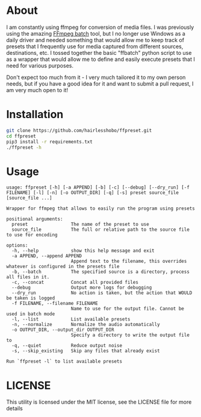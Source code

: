 # About

I am constantly using ffmpeg for conversion of media files. I was previously using the amazing [FFmpeg batch](https://ffmpeg-batch.sourceforge.io/) tool, but I no longer use Windows as a daily driver and needed something that would allow me to keep track of presets that I frequently use for media captured from different sources, destinations, etc. I tossed together the basic "ffbatch" python script to use as a wrapper that would allow me to define and easily execute presets that I need for various purposes.

Don't expect too much from it - I very much tailored it to my own person needs, but if you have a good idea for it and want to submit a pull request, I am very much open to it!

# Installation

```bash
git clone https://github.com/hairlesshobo/ffpreset.git
cd ffpreset
pip3 install -r requirements.txt
./ffpreset -h
```

# Usage

```
usage: ffpreset [-h] [-a APPEND] [-b] [-c] [--debug] [--dry_run] [-f FILENAME] [-l] [-n] [-o OUTPUT_DIR] [-q] [-s] preset source_file [source_file ...]

Wrapper for ffmpeg that allows to easily run the program using presets

positional arguments:
  preset                The name of the preset to use
  source_file           The full or relative path to the source file to use for encoding

options:
  -h, --help            show this help message and exit
  -a APPEND, --append APPEND
                        Append text to the filename, this overrides whatever is configured in the presets file
  -b, --batch           The specified source is a directory, process all files in it.
  -c, --concat          Concat all provided files
  --debug               Output more logs for debugging
  --dry_run             No action is taken, but the action that WOULD be taken is logged
  -f FILENAME, --filename FILENAME
                        Name to use for the output file. Cannot be used in batch mode
  -l, --list            List available presets
  -n, --normalize       Normalize the audio automatically
  -o OUTPUT_DIR, --output_dir OUTPUT_DIR
                        Specify a directory to write the output file to
  -q, --quiet           Reduce output noise
  -s, --skip_existing   Skip any files that already exist

Run `ffpreset -l` to list available presets
```

# LICENSE

This utility is licensed under the MIT license, see the LICENSE file for more details

